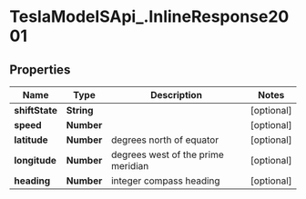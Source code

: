 # TeslaModelSApi_.InlineResponse2001

## Properties
Name | Type | Description | Notes
------------ | ------------- | ------------- | -------------
**shiftState** | **String** |  | [optional] 
**speed** | **Number** |  | [optional] 
**latitude** | **Number** | degrees north of equator | [optional] 
**longitude** | **Number** | degrees west of the prime meridian | [optional] 
**heading** | **Number** | integer compass heading | [optional] 


